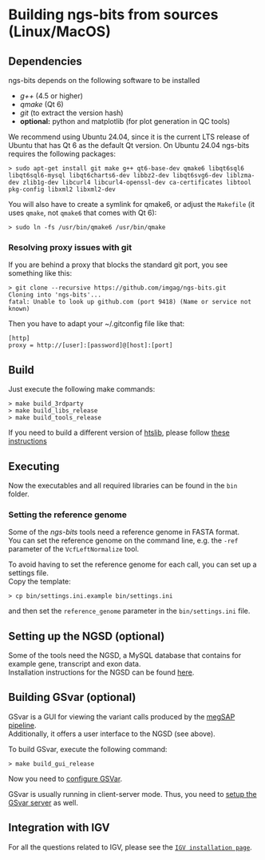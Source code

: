 
# Building ngs-bits from sources (Linux/MacOS)

## Dependencies

ngs-bits depends on the following software to be installed

* _g++_ (4.5 or higher)
* _qmake_ (Qt 6)
* _git_ (to extract the version hash)
* __optional:__ python and matplotlib (for plot generation in QC tools)

We recommend using Ubuntu 24.04, since it is the current LTS release of Ubuntu that has Qt 6 as the default Qt version. On Ubuntu 24.04 ngs-bits requires the following packages:

    > sudo apt-get install git make g++ qt6-base-dev qmake6 libqt6sql6 libqt6sql6-mysql libqt6charts6-dev libbz2-dev libqt6svg6-dev liblzma-dev zlib1g-dev libcurl4 libcurl4-openssl-dev ca-certificates libtool pkg-config libxml2 libxml2-dev
        
You will also have to create a symlink for qmake6, or adjust the `Makefile` (it uses `qmake`, not `qmake6` that comes with Qt 6):

    > sudo ln -fs /usr/bin/qmake6 /usr/bin/qmake
    
### Resolving proxy issues with git

If you are behind a proxy that blocks the standard git port, you see something like this:

    > git clone --recursive https://github.com/imgag/ngs-bits.git
    Cloning into 'ngs-bits'...
    fatal: Unable to look up github.com (port 9418) (Name or service not known)

Then you have to adapt your ~/.gitconfig file like that:

    [http]
    proxy = http://[user]:[password]@[host]:[port]


## Build

Just execute the following make commands:

    > make build_3rdparty
	> make build_libs_release
	> make build_tools_release

If you need to build a different version of [htslib](https://github.com/samtools/htslib), please follow [these instructions](build_htslib.md#linux_mac)

## Executing

Now the executables and all required libraries can be found in the `bin` folder.


### Setting the reference genome

Some of the *ngs-bits* tools need a reference genome in FASTA format.  
You can set the reference genome on the command line, e.g. the `-ref` parameter of the `VcfLeftNormalize` tool.

To avoid having to set the reference genome for each call, you can set up a settings file.  
Copy the template:

	> cp bin/settings.ini.example bin/settings.ini

and then set the `reference_genome` parameter in the `bin/settings.ini` file.  

## Setting up the NGSD (optional)

Some of the tools need the NGSD, a MySQL database that contains for example gene, transcript and exon data.  
Installation instructions for the NGSD can be found [here](install_ngsd.md).


## Building GSvar (optional)

GSvar is a GUI for viewing the variant calls produced by the [megSAP pipeline](https://github.com/imgag/megSAP).  
Additionally, it offers a  user interface to the NGSD (see above).

To build GSvar, execute the following command:

    > make build_gui_release

Now you need to [configure GSVar](GSvar/configuration.md).

GSvar is usually running in client-server mode. Thus, you need to [setup the GSvar server](GSvarServer/index.md) as well.

## Integration with IGV

For all the questions related to IGV, please see the [`IGV installation page`](GSvar\install_igv.md).
